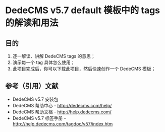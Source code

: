 # DedeCMS v5.7 default 模板中的 tags 的解读和用法

## 目的

1.  逐一解读、讲解 DedeCMS tags 的意思；
2.  演示每一个 tag 具体怎么使用；
3.  此项目完成后，你可以下载此项目，然后快速创作一个 DedeCMS 模板；

## 参考（引用）文献

-   DedeCMS v5.7 安装包
-   DedeCMS 帮助中心 - http://dedecms.com/help/
-   DedeCMS 帮助文档 - http://help.dedecms.com/
-   DedeCMS v5.7 标签手册 - http://help.dedecms.com/tagdoc/v57/index.htm

